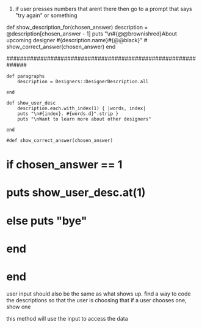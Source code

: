 1. if user presses numbers that arent there then go to a prompt that says "try again" or something


 def show_description_for(chosen_answer)
        description = @description[chosen_answer - 1]
        puts "\n#{@@brownishred}About upcoming designer #{description.name}#{@@black}"
       # show_correct_answer(chosen_answer)
    end

##############################################################

    def paragraphs
        description = Designers::DesignerDescription.all
        
    end

    def show_user_desc
        description.each.with_index(1) { |words, index|
        puts "\n#{index}. #{words.d}".strip }
        puts "\nWant to learn more about other designers"

    end

    #def show_correct_answer(chosen_answer)

   #     if chosen_answer == 1 
   #         puts show_user_desc.at(1)
   #     else puts "bye"
  #      end
  #  end


  user input should also be the same as what shows up.
  find a way to code the descriptions so that the user is choosing
  that
  if a user chooses one, show one

  this method will use the input to access the data